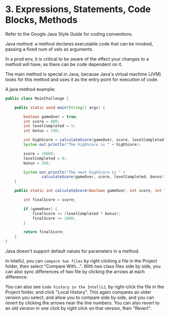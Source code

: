 # 3. Expressions, Statements, Code Blocks, Methods
Refer to the Google Java Style Guide for coding conventions. 

Java method: a method declares executable code that can be invoked, passing a fixed num of vals as arguments. 

In a prod env, it is critical to be aware of the effect your changes to a method will have, as there can be code dependent on it. 

The main method is special in Java, because Java's virtual machine (JVM) looks for this method and uses it as the entry point for execution of code. 

A java method example:
```java
public class MainChallenge {

    public static void main(String[] args) {

        boolean gameOver = true;
        int score = 800;
        int levelCompleted = 5;
        int bonus = 100;

        int highScore = calculateScore(gameOver, score, levelCompleted, bonus);
        System.out.println("The highScore is " + highScore);

        score = 10000;
        levelCompleted = 8;
        bonus = 200;

        System.out.println("The next highScore is " +
                calculateScore(gameOver, score, levelCompleted, bonus));
    }

    public static int calculateScore(boolean gameOver, int score, int levelCompleted, int bonus) {

        int finalScore = score;

        if (gameOver) {
            finalScore += (levelCompleted * bonus);
            finalScore += 1000;
        }

        return finalScore;
    }
}
```

Java doesn't support default values for parameters in a method. 

In IntelliJ, you can `compare two files` by right clicking a file in the Project folder, then select "Compare With...". With two class files side by side, you can also sync differences of two file by clicking the arrows at each difference. 

You can also see c`ode history in the IntelliJ`, by right-click the file in the Project folder, and click "Local History". This again compares an older version you select, and allow you to compare side by side, and you can revert by clicking the arrows near the line numbers. You can also revert to an old version in one click by right click on that version, then "Revert". 






















